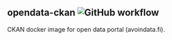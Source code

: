 ## opendata-ckan ![GitHub workflow](https://github.com/vrk-kpa/opendata-ckan/actions/workflows/create-release.yml/badge.svg)

CKAN docker image for open data portal (avoindata.fi). 
